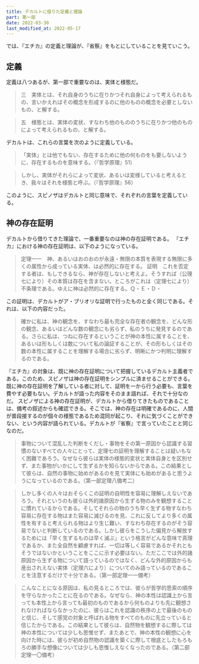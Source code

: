 ```yaml
---
title: デカルトに借りた定義と理論
part: 第一部
date: 2022-03-30
last_modified_at: 2022-05-17
---
```

では、『エチカ』の定義と理論が、『省察』をもとにしていることを見ていこう。

## 定義

定義は八つあるが、第一部で重要なのは、実体と様態だ。

>三　実体とは、それ自身のうちに在りかつそれ自身によって考えられるもの、言いかえればその概念を形成するのに他のものの概念を必要としないもの、と解する。

>五　様態とは、実体の変状、すなわち他のもののうちに在りかつ他のものによって考えられるもの、と解する。

デカルトは、これらの言葉を次のように定義している。

>「実体」とは他でもない、存在するために他の何ものをも要しないように、存在するものを意味する。（『哲学原理』51）

>しかし、実体がそれらによって変状、あるいは変様していると考えるとき、我々はそれを様態と呼ぶ。（『哲学原理』56）

このように、スピノザはデカルトと同じ意味で、それぞれの言葉を定義している。

## 神の存在証明

デカルトから借りてきた理論で、一番重要なのは神の存在証明である。
『エチカ』における神の存在証明は、以下のようになっている。

>定理一一　神、あるいはおのおのが永遠・無限の本質を表現する無限に多くの属性から成っている実体、は必然的に存在する。
>証明　これを否定する者は、もしできるなら、神が存在しないと考えよ。そうすれば（公理七により）その本質は存在を含まない。ところがこれは（定理七により）不条理である。ゆえに神は必然的に存在する。Ｑ・Ｅ・Ｄ・

この証明は、デカルトがア・プリオリな証明で行ったものと全く同じである。それは、以下の内容だった。

>確かに私は、神の観念を、すなわち最も完全な存在者の観念を、どんな形の観念、あるいはどんな数の観念にも劣らず、私のうちに発見するのである。さらに私は、つねに存在するということが神の本性に属することを、あるいは形もしくは数について私の論証することが、その形もしくはその数の本性に属することを理解する場合に劣らず、明晰にかつ判明に理解するのである。

『エチカ』の対象は、既に神の存在証明について把握しているデカルト主義者である。このため、スピノザは神の存在証明をシンプルに済ませることができる。既に神の存在証明を了解している者に対して、証明を一から行う必要も、言葉を費やす必要もない。デカルトが語った内容をそのまま語れば、それで十分なのだ。
スピノザによる神の存在証明が、デカルトから借りてきたものであることは、備考の叙述からも確認できる。そこでは、神の存在は明確であるのに、人間が普段接するのが個々の様態であるため混同が起こり、それに気づくことができない、という内容が語られている。デカルトが『省察』で言っていたことと同じなのだ。

>事物について混乱した判断をくだし・事物をその第一原因から認識する習慣のないすべての人々にとって、定理七の証明を理解することは疑いもなく困難であろう。なぜなら彼らは実体の様態的変状と実体自身とを区別せず、また事物がいかにして生ずるかを知らないからである。この結果として彼らは、自然の事物に始めがあるのを見て実体にも始めがあると思うようになっているのである。（第一部定理八備考二）

>しかし多くの人々はおそらくこの証明の自明性を容易に理解しえないであろう。それというのも彼らは外的諸原因から生ずる物のみを観想することに慣れているからである。そしてそれらの物のうち早く生ずる物すなわち容易に存在する物はまた容易に滅びるのを見、これに反してより多くの属性を有すると考えられる物はより生じ難い、すなわち存在するのがそう容易でないと判断しているのである。しかし彼らをこうした偏見から解放するためには「早く生ずるものは早く滅ぶ」という格言がどんな意味で真理であるか、また全自然を顧慮すれば、一切は等しく容易であるかそれともそうではないかということをここに示す必要はない。ただここでは外的諸原因から生ずる物について語っているのではなく、どんな外的原因からも産出されえない実体（定理六により）についてのみ語っているのであることを注意するだけで十分である。（第一部定理一一備考）

>こんなことになる原因は、私の見るところでは、彼らが哲学的思索の順序を守らなかったことに在るのである。なぜなら、神の本性は認識上から言っても本性上から言っても最初のものであるから何ものよりも先に観想されなければならなかったのに、彼らはこれを認識の秩序の上で最後のものと信じ、そして感覚の対象と呼ばれる物をすべてのものに先立っていると信じたからである。この結果として彼らは、自然物を観想するに際しては神の本性については少しも思惟せず、またあとで、神の本性の観想に心を向けた時には、彼らが初め自然物の認識を築くに際して根底としたもろもろの勝手な想像については少しも思惟しえなくなったのである。（第二部定理一〇備考）
